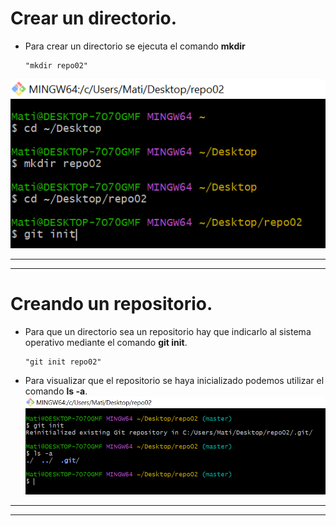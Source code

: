# Crear un directorio.
+ Para crear un directorio se ejecuta el comando **mkdir**

      "mkdir repo02" 
![alt text](<Captura de pantalla (1)-4.png>) 

***
***
# Creando un repositorio.
+ Para que un directorio sea un repositorio hay que indicarlo al sistema operativo mediante el comando **git init**.


      "git init repo02"

+ Para visualizar que el repositorio se haya inicializado podemos utilizar el comando **ls -a**.
![alt text](<Captura de pantalla (2).png>)
***
***